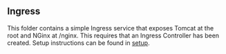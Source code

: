 ## Ingress
This folder contains a simple Ingress service that exposes Tomcat at the root and NGinx at /nginx. This requires that an Ingress Controller has been created. Setup instructions can be found in [setup](../setup).

